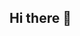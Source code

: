 ## Hi there 👋

<!--
**mahediislamnadim/mahediislamnadim** is a ✨ _special_ ✨ repository because its `README.md` (this file) appears on your GitHub profile.

Here are some ideas to get you started:

- 🔭 I’m currently working on A powerful Python-based Advanced Port Scanner and Web Recon Tool (recontools)
- 🌱 I’m currently learning Web Application Security • Bug Bounty Hunting • Network Penetration Testing
- 🤔 I’m looking for help with Building stable, open-source hacking tools & automation with Python
- 💬 Ask me about Python • Ethical Hacking • IoT Projects • Web Security • AI Tools
- 📫 How to reach me: www.youtube.com/@Mahedi_Islam_Nadim
- 😄 Pronouns: He/Him
- ⚡ Fun fact: I started building robots before I learned how to ride a bicycle!
-->
